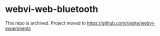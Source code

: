 # webvi-web-bluetooth

This repo is archived. Project moved to https://github.com/rajsite/webvi-experiments
